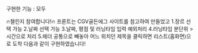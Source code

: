 구현한 기능 : 모두

🔥챌린지 참여합니다!🔥
프론트는 CGV골든에그 사이트를 참고하여 만들었고 1.장르 선택 가능 2.날짜 선택 가능 3.날짜, 평점 및 러닝타임 입력 예외처리 4.러닝타임 분단위 > 시간으로 처리 5.헤더 공통으로 빼놓아 어느 위치던 제목을 클릭하면 리스트(홈화면)으로 도착
다음과 같이 구현하였습니다!
